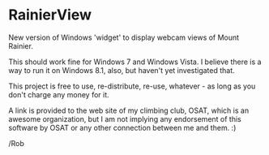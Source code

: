 RainierView
===========

New version of Windows 'widget' to display webcam views of Mount Rainier.

This should work fine for Windows 7 and Windows Vista. 
I believe there is a way to run it on Windows 8.1, also, but haven't yet investigated that.

This project is free to use, re-distribute, re-use, whatever - as long as you don't charge any money for it.

A link is provided to the web site of my climbing club, OSAT, which is an awesome organization, 
but I am not implying any endorsement of this software by OSAT or any other connection between me and them. :)


/Rob

